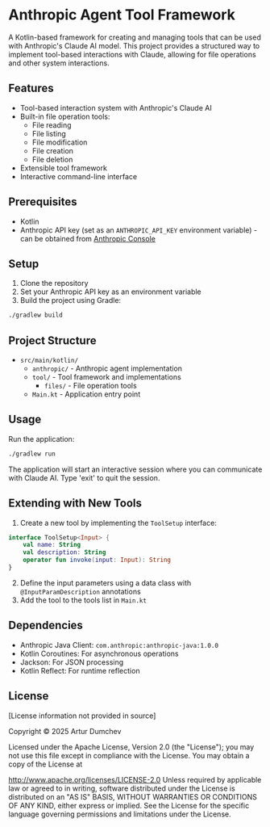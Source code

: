 # Anthropic Agent Tool Framework

A Kotlin-based framework for creating and managing tools that can be used with Anthropic's Claude AI model. This project provides a structured way to implement tool-based interactions with Claude, allowing for file operations and other system interactions.

## Features

- Tool-based interaction system with Anthropic's Claude AI
- Built-in file operation tools:
    - File reading
    - File listing
    - File modification
    - File creation
    - File deletion
- Extensible tool framework
- Interactive command-line interface

## Prerequisites

- Kotlin
- Anthropic API key (set as an `ANTHROPIC_API_KEY` environment variable) - can be obtained from [Anthropic Console](https://console.anthropic.com/account/keys)

## Setup

1. Clone the repository
2. Set your Anthropic API key as an environment variable
3. Build the project using Gradle:
```bash
./gradlew build
```

## Project Structure

- `src/main/kotlin/`
    - `anthropic/` - Anthropic agent implementation
    - `tool/` - Tool framework and implementations
        - `files/` - File operation tools
    - `Main.kt` - Application entry point

## Usage

Run the application:

```bash
./gradlew run
```

The application will start an interactive session where you can communicate with Claude AI. Type 'exit' to quit the session.

## Extending with New Tools

1. Create a new tool by implementing the `ToolSetup` interface:

```kotlin
interface ToolSetup<Input> {
    val name: String
    val description: String
    operator fun invoke(input: Input): String
}
```

2. Define the input parameters using a data class with `@InputParamDescription` annotations
3. Add the tool to the tools list in `Main.kt`

## Dependencies

- Anthropic Java Client: `com.anthropic:anthropic-java:1.0.0`
- Kotlin Coroutines: For asynchronous operations
- Jackson: For JSON processing
- Kotlin Reflect: For runtime reflection

## License

[License information not provided in source]

Copyright © 2025 Artur Dumchev

Licensed under the Apache License, Version 2.0 (the "License"); you may not use this file except in compliance with the License. You may obtain a copy of the License at

http://www.apache.org/licenses/LICENSE-2.0
Unless required by applicable law or agreed to in writing, software distributed under the License is distributed on an "AS IS" BASIS, WITHOUT WARRANTIES OR CONDITIONS OF ANY KIND, either express or implied. See the License for the specific language governing permissions and limitations under the License.